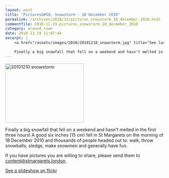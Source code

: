 ```yaml
---
layout: post
title: "Pictures&#58; Snowstorm - 18 December 2010"
permalink: /archives/2010/12/pictures_snowstorm_18_december_2010.html
commentfile: 2010-12-19-pictures_snowstorm_18_december_2010
category: around_town
date: 2010-12-19 11:07:44
excerpt: |
    <a href="/assets/images/2010/20101210_snowstorm.jpg" title="See larger version of - 20101210 snowstorm"><img src="/assets/images/2010/20101210_snowstorm_thumb.jpg" width="250" height="187" alt="20101210 snowstorm" class="photo right" /></a>

    Finally a big snowfall that fell on a weekend and hasn't melted in the first three hours!  A good six inches (15 cm) fell in St Margarets on the morning of 18 December 2010 and thousands of people headed out to: walk, throw snowballs, sledge, make snowmen and generally have fun.
---
```


<a href="/assets/images/2010/20101210_snowstorm.jpg" title="See larger version of - 20101210 snowstorm"><img src="/assets/images/2010/20101210_snowstorm_thumb.jpg" width="250" height="187" alt="20101210 snowstorm" class="photo right" /></a>

Finally a big snowfall that fell on a weekend and hasn't melted in the first three hours! A good six inches (15 cm) fell in St Margarets on the morning of 18 December 2010 and thousands of people headed out to: walk, throw snowballs, sledge, make snowmen and generally have fun.

If you have pictures you are willing to share, please send them to <content@stmargarets.london>.

[See a slideshow on flickr](https://www.flickr.com/photos/mahnke/albums/72157625629312390/show/)
